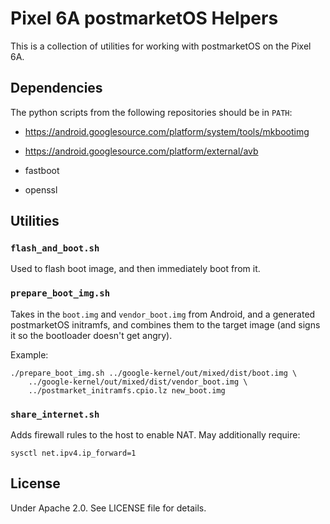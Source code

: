 # Pixel 6A postmarketOS Helpers

This is a collection of utilities for working with postmarketOS on the Pixel
6A.

## Dependencies

The python scripts from the following repositories should be in `PATH`:
 - https://android.googlesource.com/platform/system/tools/mkbootimg
 - https://android.googlesource.com/platform/external/avb

- fastboot
- openssl

## Utilities

### `flash_and_boot.sh`

Used to flash boot image, and then immediately boot from it.

### `prepare_boot_img.sh`

Takes in the `boot.img` and `vendor_boot.img` from Android, and a generated
postmarketOS initramfs, and combines them to the target image (and signs it so
the bootloader doesn't get angry).

Example:
```
./prepare_boot_img.sh ../google-kernel/out/mixed/dist/boot.img \
    ../google-kernel/out/mixed/dist/vendor_boot.img \
    ../postmarket_initramfs.cpio.lz new_boot.img
```

### `share_internet.sh`

Adds firewall rules to the host to enable NAT. May additionally require:
```
sysctl net.ipv4.ip_forward=1
```

## License

Under Apache 2.0. See LICENSE file for details.
